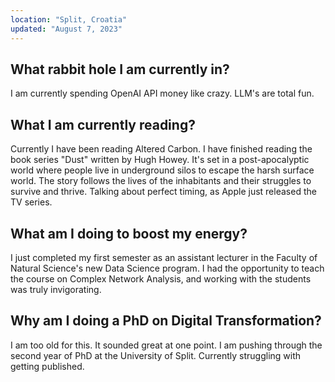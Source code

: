 ```yaml
---
location: "Split, Croatia"
updated: "August 7, 2023"
---
```


## **What rabbit hole I am currently in?**

I am currently spending OpenAI API money like crazy. LLM's are total fun.

## **What I am currently reading?**

Currently I have been reading Altered Carbon. I have finished reading the book series "Dust" written by Hugh Howey. It's set in a post-apocalyptic world where people live in underground silos to escape the harsh surface world. The story follows the lives of the inhabitants and their struggles to survive and thrive. Talking about perfect timing, as Apple just released the TV series.

## **What am I doing to boost my energy?**

I just completed my first semester as an assistant lecturer in the Faculty of Natural Science's new Data Science program. I had the opportunity to teach the course on Complex Network Analysis, and working with the students was truly invigorating.

## **Why am I doing a PhD on Digital Transformation?**

I am too old for this. It sounded great at one point. I am pushing through the second year of PhD at the University of Split. Currently struggling with getting published.